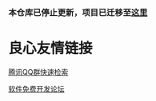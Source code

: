 ### 本仓库已停止更新，项目已迁移至[这里](https://gitee.com/code4everything/wetool-plugin)


 # 良心友情链接

[腾讯QQ群快速检索](http://u.720life.cn/s/8cf73f7c)

[软件免费开发论坛](http://u.720life.cn/s/bbb01dc0)